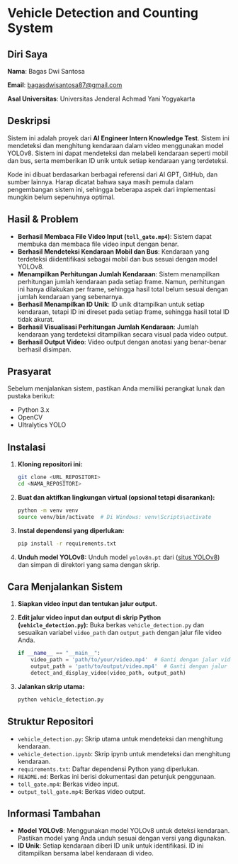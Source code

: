 # Vehicle Detection and Counting System

## Diri Saya
**Nama**: Bagas Dwi Santosa

**Email**: bagasdwisantosa87@gmail.com

**Asal Universitas**: Universitas Jenderal Achmad Yani Yogyakarta


## Deskripsi
Sistem ini adalah proyek dari **AI Engineer Intern Knowledge Test**. Sistem ini mendeteksi dan menghitung kendaraan dalam video menggunakan model YOLOv8. Sistem ini dapat mendeteksi dan melabeli kendaraan seperti mobil dan bus, serta memberikan ID unik untuk setiap kendaraan yang terdeteksi.

Kode ini dibuat berdasarkan berbagai referensi dari AI GPT, GitHub, dan sumber lainnya. Harap dicatat bahwa saya masih pemula dalam pengembangan sistem ini, sehingga beberapa aspek dari implementasi mungkin belum sepenuhnya optimal.

## Hasil & Problem
- **Berhasil Membaca File Video Input (`toll_gate.mp4`)**: Sistem dapat membuka dan membaca file video input dengan benar.
- **Berhasil Mendeteksi Kendaraan Mobil dan Bus**: Kendaraan yang terdeteksi diidentifikasi sebagai mobil dan bus sesuai dengan model YOLOv8.
- **Menampilkan Perhitungan Jumlah Kendaraan**: Sistem menampilkan perhitungan jumlah kendaraan pada setiap frame. Namun, perhitungan ini hanya dilakukan per frame, sehingga hasil total belum sesuai dengan jumlah kendaraan yang sebenarnya.
- **Berhasil Menampilkan ID Unik**: ID unik ditampilkan untuk setiap kendaraan, tetapi ID ini direset pada setiap frame, sehingga hasil total ID tidak akurat.
- **Berhasil Visualisasi Perhitungan Jumlah Kendaraan**: Jumlah kendaraan yang terdeteksi ditampilkan secara visual pada video output.
- **Berhasil Output Video**: Video output dengan anotasi yang benar-benar berhasil disimpan.


## Prasyarat
Sebelum menjalankan sistem, pastikan Anda memiliki perangkat lunak dan pustaka berikut:
- Python 3.x
- OpenCV
- Ultralytics YOLO

## Instalasi
1. **Kloning repositori ini:**
    ```bash
    git clone <URL_REPOSITORI>
    cd <NAMA_REPOSITORI>
    ```

2. **Buat dan aktifkan lingkungan virtual (opsional tetapi disarankan):**
    ```bash
    python -m venv venv
    source venv/bin/activate  # Di Windows: venv\Scripts\activate
    ```

3. **Instal dependensi yang diperlukan:**
    ```bash
    pip install -r requirements.txt
    ```

4. **Unduh model YOLOv8:**
   Unduh model `yolov8n.pt` dari ([situs YOLOv8](https://github.com/ultralytics/ultralytics)) dan simpan di direktori yang sama dengan skrip.

## Cara Menjalankan Sistem
1. **Siapkan video input dan tentukan jalur output.**

2. **Edit jalur video input dan output di skrip Python (`vehicle_detection.py`):**
    Buka berkas `vehicle_detection.py` dan sesuaikan variabel `video_path` dan `output_path` dengan jalur file video Anda.

    ```python
    if __name__ == "__main__":
        video_path = 'path/to/your/video.mp4'  # Ganti dengan jalur video input Anda
        output_path = 'path/to/output/video.mp4'  # Ganti dengan jalur video output yang diinginkan
        detect_and_display_video(video_path, output_path)
    ```

3. **Jalankan skrip utama:**
    ```bash
    python vehicle_detection.py
    ```

## Struktur Repositori
- `vehicle_detection.py`: Skrip utama untuk mendeteksi dan menghitung kendaraan.
- `vehicle_detection.ipynb`: Skrip ipynb untuk mendeteksi dan menghitung kendaraan.
- `requirements.txt`: Daftar dependensi Python yang diperlukan.
- `README.md`: Berkas ini berisi dokumentasi dan petunjuk penggunaan.
- `toll_gate.mp4`: Berkas video input.
- `output_toll_gate.mp4`: Berkas video output.

## Informasi Tambahan
- **Model YOLOv8**: Menggunakan model YOLOv8 untuk deteksi kendaraan. Pastikan model yang Anda unduh sesuai dengan versi yang digunakan.
- **ID Unik**: Setiap kendaraan diberi ID unik untuk identifikasi. ID ini ditampilkan bersama label kendaraan di video.
